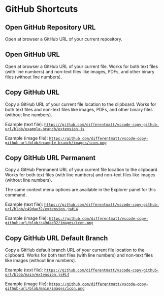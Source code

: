 # GitHub Shortcuts

## Open GitHub Repository URL

Open at browser a GitHub URL of your current repository.

## Open GitHub URL

Open at browser a GitHub URL of your current file. Works for both text files (with line numbers) and non-text files like images, PDFs, and other binary files (without line numbers).

## Copy GitHub URL

Copy a GitHub URL of your current file location to the clipboard. Works for both text files and non-text files like images, PDFs, and other binary files (without line numbers).

Example (text file): [`https://github.com/differentmatt/vscode-copy-github-url/blob/example-branch/extension.js`](https://github.com/differentmatt/vscode-copy-github-url/blob/example-branch/extension.js)

Example (image file): [`https://github.com/differentmatt/vscode-copy-github-url/blob/example-branch/images/icon.png`](https://github.com/differentmatt/vscode-copy-github-url/blob/example-branch/images/icon.png)

## Copy GitHub URL Permanent

Copy a GitHub Permanent URL of your current file location to the clipboard. Works for both text files (with line numbers) and non-text files like images (without line numbers).

The same context menu options are available in the Explorer panel for this command.

Example (text file): [`https://github.com/differentmatt/vscode-copy-github-url/blob/c49dae32/extension.js#L4`](https://github.com/differentmatt/vscode-copy-github-url/blob/c49dae32/extension.js#L4)

Example (image file): [`https://github.com/differentmatt/vscode-copy-github-url/blob/c49dae32/images/icon.png`](https://github.com/differentmatt/vscode-copy-github-url/blob/c49dae32/images/icon.png)

## Copy GitHub URL Default Branch

Copy a GitHub default branch URL of your current file location to the clipboard. Works for both text files (with line numbers) and non-text files like images (without line numbers).

Example (text file): [`https://github.com/differentmatt/vscode-copy-github-url/blob/main/extension.js#L4`](https://github.com/differentmatt/vscode-copy-github-url/blob/main/extension.js#L4)

Example (image file): [`https://github.com/differentmatt/vscode-copy-github-url/blob/main/images/icon.png`](https://github.com/differentmatt/vscode-copy-github-url/blob/main/images/icon.png)
